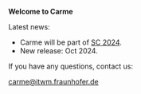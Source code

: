 **Welcome to Carme**

Latest news:

- Carme will be part of <a href="https://sc24.supercomputing.org/" target="_blank">SC 2024</a>. 
- New release: Oct 2024.

If you have any questions, contact us:

carme@itwm.fraunhofer.de

